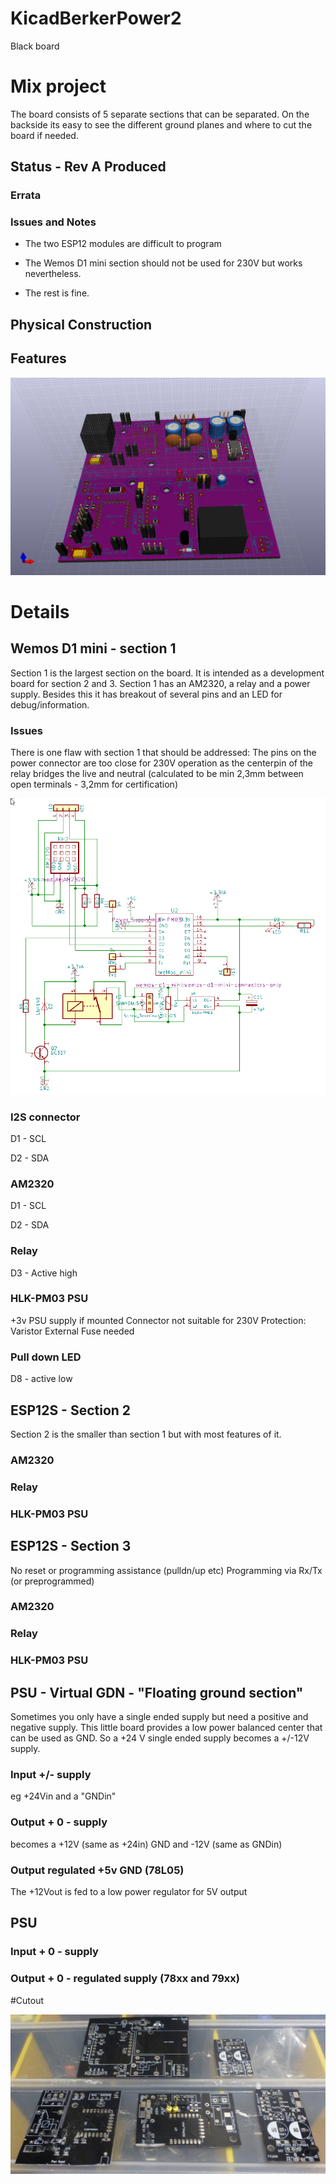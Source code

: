 # KicadBerkerPower2
Black board

# Mix project
The board consists of 5 separate sections that can be separated. On the backside its easy to see the different ground planes and where to cut the board if needed.


## Status - Rev A Produced
### Errata

### Issues and Notes
 - The two ESP12 modules are difficult to program

 - The Wemos D1 mini section should not be used for 230V but works nevertheless.

 - The rest is fine.

## Physical Construction

## Features

![Power](Kicad%20BerkerPower2a%203D.png)

# Details
## Wemos D1 mini - section 1
Section 1 is the largest section on the board. It is intended as a development board for section 2 and 3.
Section 1 has an AM2320, a relay and a power supply. Besides this it has breakout of several pins and an LED for debug/information.
### Issues
There is one flaw with section 1 that should be addressed: The pins on the power connector are too close for 230V operation as the centerpin of the relay bridges the live and neutral (calculated to be min 2,3mm between open terminals - 3,2mm for certification) 

![Section1](Kicad%20BerkerPower2%20Schematic%20-%20sect%201.png)
### I2S connector 
D1 - SCL

D2 - SDA
### AM2320 
D1 - SCL

D2 - SDA
### Relay
D3 - Active high
### HLK-PM03 PSU
+3v PSU supply if mounted 
Connector not suitable for 230V
Protection: Varistor
External Fuse needed
### Pull down LED
D8 - active low
## ESP12S - Section 2
Section 2 is the smaller than section 1 but with most features of it.
### AM2320 
### Relay
### HLK-PM03 PSU
## ESP12S - Section 3
No reset or programming assistance (pulldn/up etc)
Programming via Rx/Tx (or preprogrammed)
### AM2320 
### Relay
### HLK-PM03 PSU
## PSU - Virtual GDN - "Floating ground section"
Sometimes you only have a single ended supply but need a positive and negative supply.
This little board provides a low power balanced center that can be used as GND. So a +24 V single ended supply becomes a +/-12V supply.

### Input +/- supply
eg +24Vin and a "GNDin"
### Output + 0 - supply
becomes a +12V (same as +24in) GND and -12V (same as GNDin)
### Output regulated +5v GND (78L05)
The +12Vout is fed to a low power regulator for 5V output
## PSU
### Input + 0 - supply
### Output + 0 - regulated supply (78xx and 79xx)


#Cutout

![](Berker2.JPG)
